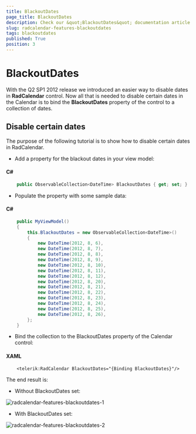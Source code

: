 ```yaml
---
title: BlackoutDates
page_title: BlackoutDates
description: Check our &quot;BlackoutDates&quot; documentation article for the RadCalendar {{ site.framework_name }} control.
slug: radcalendar-features-blackoutdates
tags: blackoutdates
published: True
position: 3
---
```


# BlackoutDates

With the Q2 SP1 2012 release we introduced an easier way to disable dates in __RadCalendar__ control. Now all that is needed to disable certain dates in the Calendar is to bind the __BlackoutDates__ property of the control to a collection of dates.

## Disable certain dates

The purpose of the following tutorial is to show how to disable certain dates in RadCalendar.

* Add a property for the blackout dates in your view model:

#### __C#__

```C#
	public ObservableCollection<DateTime> BlackoutDates { get; set; }
```

* Populate the property with some sample data:

#### __C#__

```C#
	public MyViewModel()
	{
		this.BlackoutDates = new ObservableCollection<DateTime>()
	    {
			new DateTime(2012, 8, 6),
			new DateTime(2012, 8, 7),
			new DateTime(2012, 8, 8),
			new DateTime(2012, 8, 9),
			new DateTime(2012, 8, 10),
			new DateTime(2012, 8, 11),
			new DateTime(2012, 8, 12),
			new DateTime(2012, 8, 20),
			new DateTime(2012, 8, 21),
			new DateTime(2012, 8, 22),
			new DateTime(2012, 8, 23),
			new DateTime(2012, 8, 24),
			new DateTime(2012, 8, 25),
			new DateTime(2012, 8, 26),
	    };
	}
```

* Bind the collection to the BlackoutDates property of the Calendar control:

#### __XAML__

```XAML
	<telerik:RadCalendar BlackoutDates="{Binding BlackoutDates}"/>
```

The end result is:

* Without BlackoutDates set:

![radcalendar-features-blackoutdates-1](images/radcalendar-features-blackoutdates-1.png)

* With BlackoutDates set:

![radcalendar-features-blackoutdates-2](images/radcalendar-features-blackoutdates-2.png)
